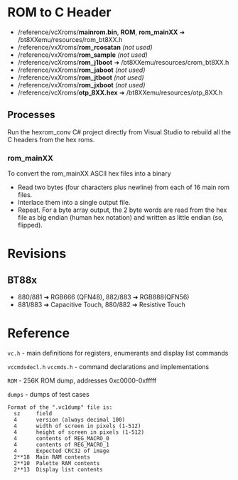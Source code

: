 # ROM to C Header

- /reference/vcXroms/**mainrom.bin**, **ROM**, **rom_mainXX** ➜ /bt8XXemu/resources/rom_bt8XX.h
- /reference/vxXroms/**rom_rcosatan** *(not used)*
- /reference/vxXroms/**rom_sample** *(not used)*
- /reference/vcXroms/**rom_j1boot** ➜ /bt8XXemu/resources/crom_bt8XX.h
- /reference/vxXroms/**rom_jaboot** *(not used)*
- /reference/vxXroms/**rom_jtboot** *(not used)*
- /reference/vxXroms/**rom_jxboot** *(not used)*
- /reference/vcXroms/**otp_8XX.hex** ➜ /bt8XXemu/resources/otp_8XX.h

## Processes

Run the hexrom_conv C# project directly from Visual Studio to rebuild all the C headers from the hex roms.

### rom_mainXX

To convert the rom_mainXX ASCII hex files into a binary
- Read two bytes (four characters plus newline) from each of 16 main rom files.
- Interlace them into a single output file.
- Repeat.
For a byte array output, the 2 byte words are read from the hex file
as big endian (human hex notation) and written as little endian (so, flipped).

# Revisions

## BT88x
- 880/881 ➜ RGB666 (QFN48), 882/883 ➜ RGB888(QFN56)
- 881/883 ➜ Capacitive Touch, 880/882 ➜ Resistive Touch

# Reference

``vc.h`` - main definitions for registers, enumerants and display list commands

``vccmdsdecl.h`` ``vccmds.h`` - command declarations and implementations

``ROM`` - 256K ROM dump, addresses 0xc0000-0xfffff

``dumps`` - dumps of test cases

    Format of the ".vc1dump" file is:
      sz     field
      4      version (always decimal 100)
      4      width of screen in pixels (1-512)
      4      height of screen in pixels (1-512)
      4      contents of REG_MACRO_0
      4      contents of REG_MACRO_1
      4      Expected CRC32 of image
      2**18  Main RAM contents
      2**10  Palette RAM contents
      2**13  Display list contents
